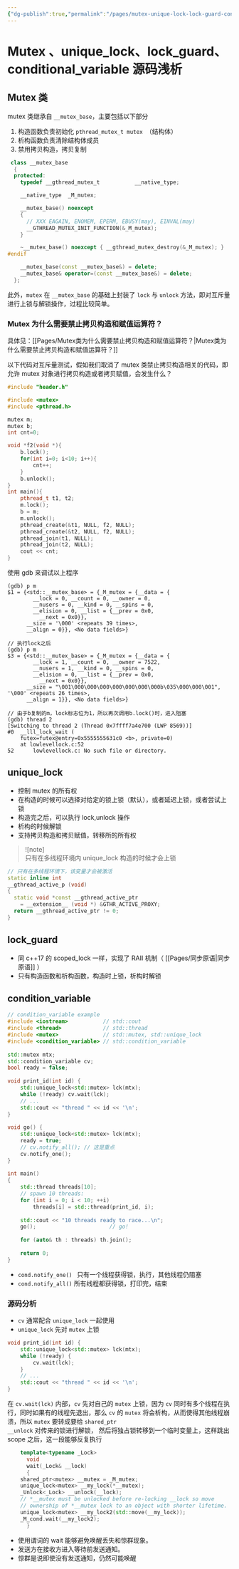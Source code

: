 ```yaml
---
{"dg-publish":true,"permalink":"/pages/mutex-unique-lock-lock-guard-conditional-variable/","title":"mutex 、unique_lock、lock_guard、conditional_variable 源码浅析","tags":["mutex","unique_lock","源码分析","cpp"]}
---
```



# Mutex 、unique_lock、lock_guard、conditional_variable 源码浅析

## Mutex 类

mutex 类继承自 `__mutex_base`，主要包括以下部分

1. 构造函数负责初始化 `pthread_mutex_t mutex `（结构体）
2. 析构函数负责清除结构体成员
3. 禁用拷贝构造，拷贝复制

```cpp
 class __mutex_base
  {
  protected:
    typedef __gthread_mutex_t			__native_type;

    __native_type  _M_mutex;

    __mutex_base() noexcept
    {
      // XXX EAGAIN, ENOMEM, EPERM, EBUSY(may), EINVAL(may)
      __GTHREAD_MUTEX_INIT_FUNCTION(&_M_mutex);
    }

    ~__mutex_base() noexcept { __gthread_mutex_destroy(&_M_mutex); }
#endif

    __mutex_base(const __mutex_base&) = delete;
    __mutex_base& operator=(const __mutex_base&) = delete;
  };

```

此外，`mutex` 在 `__mutex_base` 的基础上封装了 `lock` 与 `unlock` 方法，即对互斥量进行上锁与解锁操作，过程比较简单。

### Mutex 为什么需要禁止拷贝构造和赋值运算符？

具体见：[[Pages/Mutex类为什么需要禁止拷贝构造和赋值运算符？\|Mutex类为什么需要禁止拷贝构造和赋值运算符？]]

以下代码对互斥量测试，假如我们取消了 mutex 类禁止拷贝构造相关的代码，即允许 mutex 对象进行拷贝构造或者拷贝赋值，会发生什么？

```cpp
#include "header.h"

#include <mutex>
#include <pthread.h>

mutex m;
mutex b;
int cnt=0;

void *f2(void *){
    b.lock();
    for(int i=0; i<10; i++){
        cnt++;
    }
    b.unlock();
}
int main(){
    pthread_t t1, t2;
    m.lock();
    b = m;
    m.unlock();
    pthread_create(&t1, NULL, f2, NULL);
    pthread_create(&t2, NULL, f2, NULL);
    pthread_join(t1, NULL);
    pthread_join(t2, NULL);
    cout << cnt;
}
```

使用 gdb 来调试以上程序

```
(gdb) p m
$1 = {<std::__mutex_base> = {_M_mutex = {__data = {
        __lock = 0, __count = 0, __owner = 0, 
        __nusers = 0, __kind = 0, __spins = 0, 
        __elision = 0, __list = {__prev = 0x0, 
          __next = 0x0}}, 
      __size = '\000' <repeats 39 times>, 
      __align = 0}}, <No data fields>}

// 执行lock之后
(gdb) p m
$3 = {<std::__mutex_base> = {_M_mutex = {__data = {
        __lock = 1, __count = 0, __owner = 7522, 
        __nusers = 1, __kind = 0, __spins = 0, 
        __elision = 0, __list = {__prev = 0x0, 
          __next = 0x0}}, 
      __size = "\001\000\000\000\000\000\000\000b\035\000\000\001", '\000' <repeats 26 times>, 
      __align = 1}}, <No data fields>}

// 由于b复制的m，lock标志位为1，所以再次调用b.lock()时，进入阻塞
(gdb) thread 2
[Switching to thread 2 (Thread 0x7ffff7a4e700 (LWP 8569))]
#0  __lll_lock_wait (
    futex=futex@entry=0x5555555631c0 <b>, private=0)
    at lowlevellock.c:52
52      lowlevellock.c: No such file or directory.

```

## unique_lock

- 控制 mutex 的所有权  
- 在构造的时候可以选择对给定的锁上锁（默认），或者延迟上锁，或者尝试上锁  
- 构造完之后，可以执行 lock,unlock 操作  
- 析构的时候解锁  
- 支持拷贝构造和拷贝赋值，转移所的所有权

>![note]  
>只有在多线程环境内 unique_lock 构造的时候才会上锁

```cpp
// 只有在多线程环境下，该变量才会被激活
static inline int
__gthread_active_p (void)
{
  static void *const __gthread_active_ptr
    = __extension__ (void *) &GTHR_ACTIVE_PROXY;
  return __gthread_active_ptr != 0;
}
```

## lock_guard

- 同 c++17 的 scoped_lock 一样，实现了 RAII 机制（ [[Pages/同步原语\|同步原语]] ）  
- 只有构造函数和析构函数，构造时上锁，析构时解锁

## condition_variable

```cpp
// condition_variable example
#include <iostream>           // std::cout
#include <thread>             // std::thread
#include <mutex>              // std::mutex, std::unique_lock
#include <condition_variable> // std::condition_variable
 
std::mutex mtx;
std::condition_variable cv;
bool ready = false;
 
void print_id(int id) {
	std::unique_lock<std::mutex> lck(mtx);
	while (!ready) cv.wait(lck);
	// ...
	std::cout << "thread " << id << '\n';
}
 
void go() {
	std::unique_lock<std::mutex> lck(mtx);
	ready = true;
	// cv.notify_all(); // 这是重点
    cv.notify_one();
}
 
int main()
{
	std::thread threads[10];
	// spawn 10 threads:
	for (int i = 0; i < 10; ++i)
		threads[i] = std::thread(print_id, i);
 
	std::cout << "10 threads ready to race...\n";
	go();                       // go!
 
	for (auto& th : threads) th.join();
 
	return 0;
}
```

- `cond.notify_one() ` 只有一个线程获得锁，执行，其他线程仍阻塞  
- `cond.notify_all()` 所有线程都获得锁，打印完，结束

### 源码分析

- `cv` 通常配合 `unique_lock` 一起使用  
- `unique_lock` 先对 `mutex` 上锁

```cpp
void print_id(int id) {
	std::unique_lock<std::mutex> lck(mtx);
	while (!ready) {
		cv.wait(lck);
	}
	// ...
	std::cout << "thread " << id << '\n';
}
```

在 `cv.wait(lck)` 内部，`cv` 先对自己的 `mutex` 上锁，因为 `cv` 同时有多个线程在执行，同时如果有的线程先退出，那么 `cv` 的 `mutex` 将会析构，从而使得其他线程崩溃，所以 `mutex` 要转成要给 `shared_ptr`  
`__unlock` 对传来的锁进行解锁， 然后将独占锁转移到一个临时变量上，这样跳出 scope 之后，这一段能够反复执行

```cpp
    template<typename _Lock>
      void
      wait(_Lock& __lock)
      {
	shared_ptr<mutex> __mutex = _M_mutex;
	unique_lock<mutex> __my_lock(*__mutex);
	_Unlock<_Lock> __unlock(__lock);
	// *__mutex must be unlocked before re-locking __lock so move
	// ownership of *__mutex lock to an object with shorter lifetime.
	unique_lock<mutex> __my_lock2(std::move(__my_lock));
	_M_cond.wait(__my_lock2);
      }

```

- 使用谓词的 wait 能够避免唤醒丢失和惊群现象。
- 发送方在接收方进入等待前发送通知。
- 惊群是说即使没有发送通知，仍然可能唤醒
<style> .container {font-family: sans-serif; text-align: center;} .button-wrapper button {z-index: 1;height: 40px; width: 100px; margin: 10px;padding: 5px;} .excalidraw .App-menu_top .buttonList { display: flex;} .excalidraw-wrapper { height: 800px; margin: 50px; position: relative;} :root[dir="ltr"] .excalidraw .layer-ui__wrapper .zen-mode-transition.App-menu_bottom--transition-left {transform: none;} </style><script src="https://cdn.jsdelivr.net/npm/react@17/umd/react.production.min.js"></script><script src="https://cdn.jsdelivr.net/npm/react-dom@17/umd/react-dom.production.min.js"></script><script type="text/javascript" src="https://cdn.jsdelivr.net/npm/@excalidraw/excalidraw@0/dist/excalidraw.production.min.js"></script><div id="mutex、unique_lock、lock_guard、conditional_variable_源码浅析_2023-08-07_1625.34.excalidraw.md1"></div><script>(function(){const InitialData={"type":"excalidraw","version":2,"source":"https://github.com/zsviczian/obsidian-excalidraw-plugin/releases/tag/1.9.12","elements":[{"type":"image","version":217,"versionNonce":2000830492,"isDeleted":false,"id":"3J3_0XQbNfIbXpBL4TA1X","fillStyle":"hachure","strokeWidth":1,"strokeStyle":"solid","roughness":1,"opacity":100,"angle":0,"x":-186.35010167917613,"y":-161.36587444698822,"strokeColor":"transparent","backgroundColor":"transparent","width":439.7142857142857,"height":354,"seed":1542480932,"groupIds":[],"frameId":null,"roundness":null,"boundElements":[],"updated":1691397140219,"link":null,"locked":false,"status":"pending","fileId":"9dc16b4b34b5fc53395f84f20b3ae6d23bc7941a","scale":[1,1]},{"type":"arrow","version":70,"versionNonce":2078134044,"isDeleted":false,"id":"3zIA-K8Fxa4VUWIo9hiWm","fillStyle":"hachure","strokeWidth":1,"strokeStyle":"solid","roughness":1,"opacity":100,"angle":0,"x":15.213163677014734,"y":-13.006920663934011,"strokeColor":"#e03131","backgroundColor":"transparent","width":102.31577019942432,"height":16.00001284950656,"seed":887625380,"groupIds":[],"frameId":null,"roundness":{"type":2},"boundElements":[],"updated":1691396928938,"link":null,"locked":false,"startBinding":{"elementId":"takwbcqO","focus":0.712294059816533,"gap":8.94737484580591},"endBinding":null,"lastCommittedPoint":null,"startArrowhead":null,"endArrowhead":"arrow","points":[[0,0],[-102.31577019942432,-16.00001284950656]]},{"type":"text","version":316,"versionNonce":352272548,"isDeleted":false,"id":"takwbcqO","fillStyle":"hachure","strokeWidth":1,"strokeStyle":"solid","roughness":1,"opacity":100,"angle":0,"x":-9.83945505242599,"y":-4.0595458181281,"strokeColor":"#e03131","backgroundColor":"transparent","width":240.5,"height":134.4,"seed":1722669468,"groupIds":[],"frameId":null,"roundness":null,"boundElements":[{"id":"3zIA-K8Fxa4VUWIo9hiWm","type":"arrow"}],"updated":1691396928938,"link":null,"locked":false,"fontSize":16,"fontFamily":3,"text":"如果不解锁，\n那么主线程可能阻塞在lk上\n主线程收到通知也没用\n因此，提前解锁\n让主线程执行到wait\n此时才能正常收到notification\n","rawText":"如果不解锁，\n那么主线程可能阻塞在lk上\n主线程收到通知也没用\n因此，提前解锁\n让主线程执行到wait\n此时才能正常收到notification\n","textAlign":"left","verticalAlign":"top","containerId":null,"originalText":"如果不解锁，\n那么主线程可能阻塞在lk上\n主线程收到通知也没用\n因此，提前解锁\n让主线程执行到wait\n此时才能正常收到notification\n","lineHeight":1.2,"baseline":130},{"type":"image","version":128,"versionNonce":262610332,"isDeleted":true,"id":"wL4CreDg","fillStyle":"hachure","strokeWidth":1,"strokeStyle":"solid","roughness":1,"opacity":100,"angle":0,"x":-348.924520762826,"y":230.9283197997553,"strokeColor":"transparent","backgroundColor":"transparent","width":312.5,"height":500,"seed":48868,"groupIds":[],"frameId":null,"roundness":null,"boundElements":[],"updated":1691397129751,"link":null,"locked":false,"status":"pending","fileId":"5c83678e1b1a43967a059f21a6900d8c4620d71d","scale":[1,1]},{"id":"98kUEGQa","type":"text","x":-107.54654970273896,"y":456.8403354907325,"width":9.375,"height":19.2,"angle":0,"strokeColor":"#e03131","backgroundColor":"transparent","fillStyle":"hachure","strokeWidth":1,"strokeStyle":"solid","roughness":1,"opacity":100,"groupIds":[],"frameId":null,"roundness":null,"seed":875308964,"version":2,"versionNonce":298226844,"isDeleted":true,"boundElements":null,"updated":1691397115791,"link":null,"locked":false,"text":"","rawText":"","fontSize":16,"fontFamily":3,"textAlign":"left","verticalAlign":"top","baseline":15,"containerId":null,"originalText":"","lineHeight":1.2}],"appState":{"theme":"light","viewBackgroundColor":"#ffffff","currentItemStrokeColor":"#e03131","currentItemBackgroundColor":"transparent","currentItemFillStyle":"hachure","currentItemStrokeWidth":1,"currentItemStrokeStyle":"solid","currentItemRoughness":1,"currentItemOpacity":100,"currentItemFontFamily":3,"currentItemFontSize":16,"currentItemTextAlign":"left","currentItemStartArrowhead":null,"currentItemEndArrowhead":"arrow","scrollX":230.9196545278508,"scrollY":144.63341468258633,"zoom":{"value":2.077795964429402},"currentItemRoundness":"round","gridSize":null,"currentStrokeOptions":null,"previousGridSize":null,"frameRendering":{"enabled":true,"clip":true,"name":true,"outline":true}},"files":{}};InitialData.scrollToContent=true;App=()=>{const e=React.useRef(null),t=React.useRef(null),[n,i]=React.useState({width:void 0,height:void 0});return React.useEffect(()=>{i({width:t.current.getBoundingClientRect().width,height:t.current.getBoundingClientRect().height});const e=()=>{i({width:t.current.getBoundingClientRect().width,height:t.current.getBoundingClientRect().height})};return window.addEventListener("resize",e),()=>window.removeEventListener("resize",e)},[t]),React.createElement(React.Fragment,null,React.createElement("div",{className:"excalidraw-wrapper",ref:t},React.createElement(ExcalidrawLib.Excalidraw,{ref:e,width:n.width,height:n.height,initialData:InitialData,viewModeEnabled:!0,zenModeEnabled:!0,gridModeEnabled:!1})))},excalidrawWrapper=document.getElementById("mutex、unique_lock、lock_guard、conditional_variable_源码浅析_2023-08-07_1625.34.excalidraw.md1");ReactDOM.render(React.createElement(App),excalidrawWrapper);})();</script>